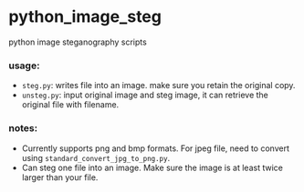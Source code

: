 # python_image_steg
python image steganography scripts

### usage:
* ```steg.py```: writes file into an image. make sure you retain the original copy.
* ```unsteg.py```: input original image and steg image, it can retrieve the original file with filename.

### notes:
* Currently supports png and bmp formats. For jpeg file, need to convert using ```standard_convert_jpg_to_png.py```.
* Can steg one file into an image. Make sure the image is at least twice larger than your file.
